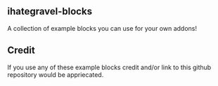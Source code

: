 ## ihategravel-blocks

A collection of example blocks you can use for your own addons!

## Credit
If you use any of these example blocks credit and/or link to this github repository would be appriecated. 

